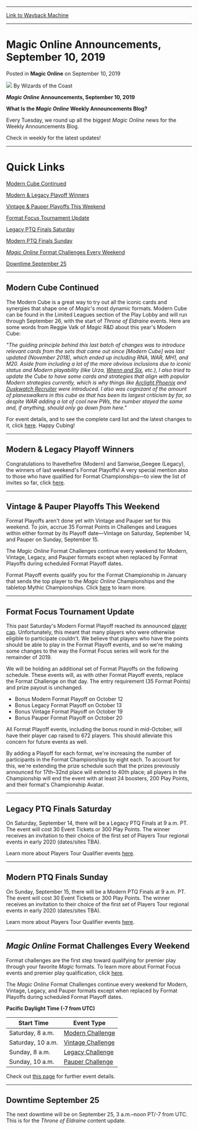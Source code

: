 
---
[Link to Wayback Machine](https://web.archive.org/web/20191110070734/https://magic.wizards.com/en/articles/archive/magic-online/magic-online-announcements-september-10-2019)

[_metadata_:author]:- "Wizards of the Coast"
[_metadata_:description]:- "Every Tuesday, we round up all the biggest Magic Online news for the Weekly Announcements Blog."
[_metadata_:generator]:- "Drupal 7 (http://drupal.org)"
[_metadata_:node]:- "1472701"
[_metadata_:publish_date]:- "2019-09-10"
[_metadata_:source]:- "div-main-content"
[_metadata_:title]:- "Magic Online Announcements, September 10, 2019"
[_metadata_:wayback_capture_timestamp]:- "2019-11-10 07:07:34"
[_metadata_:wayback_raw_url]:- "https://web.archive.org/web/20191110070734id_/https://magic.wizards.com/en/articles/archive/magic-online/magic-online-announcements-september-10-2019"
[_metadata_:wayback_url]:- "https://magic.wizards.com/en/articles/archive/magic-online/magic-online-announcements-september-10-2019"
---


Magic Online Announcements, September 10, 2019
==============================================



 Posted in **Magic Online**
 on September 10, 2019 






![](https://media.magic.wizards.com/styles/auth_small/public/images/person/wizards_authorpic_larger.jpg)
By Wizards of the Coast











***Magic Online*** **Announcements, September 10, 2019**


**What Is the *Magic Online* Weekly Announcements Blog?**


Every Tuesday, we round up all the biggest *Magic Online* news for the Weekly Announcements Blog.


Check in weekly for the latest updates!




---

Quick Links
===========


[Modern Cube Continued](#Cube)


[Modern & Legacy Playoff Winners](#Winners)


[Vintage & Pauper Playoffs This Weekend](#Playoffs)


[Format Focus Tournament Update](#Focus)


[Legacy PTQ Finals Saturday](#Sat)


[Modern PTQ Finals Sunday](#Sun)


[*Magic Online* Format Challenges Every Weekend](#FCs)


[Downtime September 25](#Downtime)




---

Modern Cube Continued
---------------------


The Modern Cube is a great way to try out all the iconic cards and synergies that shape one of *Magic*'s most dynamic formats. Modern Cube can be found in the Limited Leagues section of the Play Lobby and will run through September 26, with the start of *Throne of Eldraine* events. Here are some words from Reggie Valk of *Magic* R&D about this year's Modern Cube:


*"The guiding principle behind this last batch of changes was to introduce relevant cards from the sets that came out since [Modern Cube] was last updated (November 2018), which ended up including RNA, WAR, MH1, and M20. Aside from including a lot of the more obvious inclusions due to iconic status and Modern playability (like Urza, [Wrenn and Six](http://gatherer.wizards.com/Pages/Card/Details.aspx?name=Wrenn+and+Six), etc.), I also tried to update the Cube to have some cards and strategies that align with popular Modern strategies currently, which is why things like [Arclight Phoenix](http://gatherer.wizards.com/Pages/Card/Details.aspx?name=Arclight+Phoenix) and [Duskwatch Recruiter](http://gatherer.wizards.com/Pages/Card/Details.aspx?name=Duskwatch+Recruiter) were introduced. I also was cognizant of the amount of planeswalkers in this cube as that has been its largest criticism by far, so despite WAR adding a lot of cool new PWs, the number stayed the same and, if anything, should only go down from here."*


For event details, and to see the complete card list and the latest changes to it, click [here](https://magic.wizards.com/en/articles/archive/magic-online/modern-cube-cardlist#Cubelist). Happy Cubing!




---

Modern & Legacy Playoff Winners
-------------------------------


Congratulations to Ihavethefire (Modern) and Samwise\_Geegee (Legacy), the winners of last weekend's Format Playoffs! A very special mention also to those who have qualified for Format Championships—to view the list of invites so far, click [here](https://magic.wizards.com/en/mtgo/format-championship-invites).




---

Vintage & Pauper Playoffs This Weekend
--------------------------------------


Format Playoffs aren't done yet with Vintage and Pauper set for this weekend. To join, accrue 35 Format Points in Challenges and Leagues within either format by its Playoff date—Vintage on Saturday, September 14, and Pauper on Sunday, September 15.


The *Magic Online* Format Challenges continue every weekend for Modern, Vintage, Legacy, and Pauper formats except when replaced by Format Playoffs during scheduled Format Playoff dates.


Format Playoff events qualify you for the Format Championship in January that sends the top player to the *Magic Online* Championships and the tabletop Mythic Championships. Click [here](https://magic.wizards.com/en/content/2019-magic-online-championship-series#FormatPlayoffs2019) to learn more.




---

Format Focus Tournament Update
------------------------------


This past Saturday's Modern Format Playoff reached its announced [player cap](https://magic.wizards.com/en/content/2019-magic-online-championship-series#FormatPlayoffs2019). Unfortunately, this meant that many players who were otherwise eligible to participate couldn't. We believe that players who have the points should be able to play in the Format Playoff events, and so we're making some changes to the way the Format Focus series will work for the remainder of 2019.


We will be holding an additional set of Format Playoffs on the following schedule. These events will, as with other Format Playoff events, replace the Format Challenge on that day. The entry requirement (35 Format Points) and prize payout is unchanged.


* Bonus Modern Format Playoff on October 12
* Bonus Legacy Format Playoff on October 13
* Bonus Vintage Format Playoff on October 19
* Bonus Pauper Format Playoff on October 20

All Format Playoff events, including the bonus round in mid-October, will have their player cap raised to 672 players. This should alleviate this concern for future events as well.


By adding a Playoff for each format, we're increasing the number of participants in the Format Championships by eight each. To account for this, we're extending the prize schedule such that the prizes previously announced for 17th–32nd place will extend to 40th place; all players in the Championship will end the event with at least 24 boosters, 200 Play Points, and their format's Championship Avatar.




---

Legacy PTQ Finals Saturday
--------------------------


On Saturday, September 14, there will be a Legacy PTQ Finals at 9 a.m. PT. The event will cost 30 Event Tickets or 300 Play Points. The winner receives an invitation to their choice of the first set of Players Tour regional events in early 2020 (dates/sites TBA).


Learn more about Players Tour Qualifier events [here](https://magic.wizards.com/en/content/magic-online-mythic-championship-qualifiers).




---

Modern PTQ Finals Sunday
------------------------


On Sunday, September 15, there will be a Modern PTQ Finals at 9 a.m. PT. The event will cost 30 Event Tickets or 300 Play Points. The winner receives an invitation to their choice of the first set of Players Tour regional events in early 2020 (dates/sites TBA).


Learn more about Players Tour Qualifier events [here](https://magic.wizards.com/en/content/magic-online-mythic-championship-qualifiers).




---

*Magic Online* Format Challenges Every Weekend
----------------------------------------------


Format challenges are the first step toward qualifying for premier play through your favorite *Magic* formats. To learn more about Format Focus events and premier play qualification, click [here](https://magic.wizards.com/en/articles/archive/magic-online/2019-magic-online-championship-2018-11-12).


The *Magic Online* Format Challenges continue every weekend for Modern, Vintage, Legacy, and Pauper formats except when replaced by Format Playoffs during scheduled Format Playoff dates.


**Pacific Daylight Time (-7 from UTC)**





| Start Time | Event Type |
| --- | --- |
| Saturday, 8 a.m. | [Modern Challenge](http://magic.wizards.com/en/game-info/gameplay/formats/modern) |
| Saturday, 10 a.m. | [Vintage Challenge](http://magic.wizards.com/en/game-info/gameplay/formats/vintage) |
| Sunday, 8 a.m. | [Legacy Challenge](http://magic.wizards.com/en/game-info/gameplay/formats/legacy) |
| Sunday, 10 a.m. | [Pauper Challenge](http://magic.wizards.com/en/game-info/gameplay/formats/pauper) |


Check out [this page](http://magic.wizards.com/en/content/magic-online-format-challenges) for further event details.




---

Downtime September 25
---------------------


The next downtime will be on September 25, 3 a.m.–noon PT/-7 from UTC. This is for the *Throne of Eldraine* content update.







